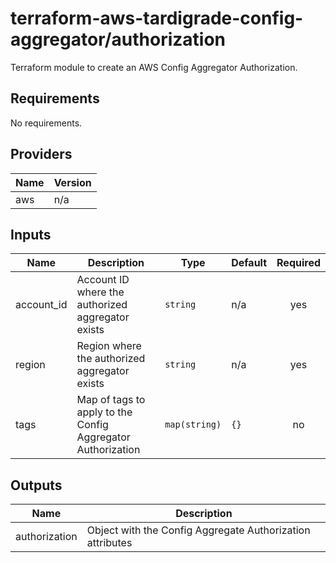# terraform-aws-tardigrade-config-aggregator/authorization

Terraform module to create an AWS Config Aggregator Authorization.


<!-- BEGIN TFDOCS -->
## Requirements

No requirements.

## Providers

| Name | Version |
|------|---------|
| aws | n/a |

## Inputs

| Name | Description | Type | Default | Required |
|------|-------------|------|---------|:--------:|
| account\_id | Account ID where the authorized aggregator exists | `string` | n/a | yes |
| region | Region where the authorized aggregator exists | `string` | n/a | yes |
| tags | Map of tags to apply to the Config Aggregator Authorization | `map(string)` | `{}` | no |

## Outputs

| Name | Description |
|------|-------------|
| authorization | Object with the Config Aggregate Authorization attributes |

<!-- END TFDOCS -->
